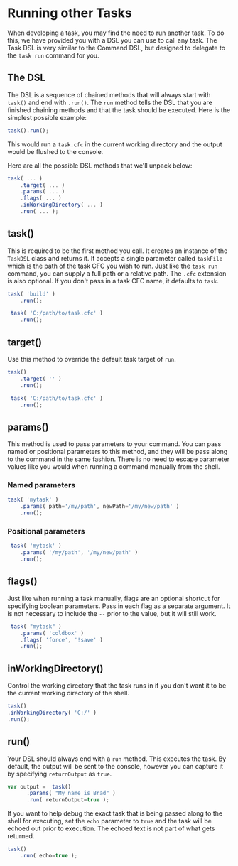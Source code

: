 # Running other Tasks

When developing a task, you may find the need to run another task. To do this, we have provided you with a DSL you can use to call any task.  The Task DSL is very similar to the Command DSL, but designed to delegate to the `task run` command for you.

## The DSL

The DSL is a sequence of chained methods that will always start with `task()` and end with `.run()`. The `run` method tells the DSL that you are finished chaining methods and that the task should be executed. Here is the simplest possible example:

```javascript
task().run();
```

This would run a `task.cfc` in the current working directory and the output would be flushed to the console.

Here are all the possible DSL methods that we'll unpack below:

```javascript
task( ... )
    .target( ... )
    .params( ... )
    .flags( ... )
    .inWorkingDirectory( ... )
    .run( ... );
```

## task\(\)

This is required to be the first method you call. It creates an instance of the `TaskDSL` class and returns it. It accepts a single parameter called `taskFile` which is the path of the task CFC you wish to run. Just like the `task run` command, you can supply a full path or a relative path.  The `.cfc` extension is also optional.  If you don't pass in a task CFC name, it defaults to `task`.

```javascript
task( 'build' )
    .run();

 task( 'C:/path/to/task.cfc' )
    .run();
```

## target\(\)

Use this method to override the default task target of `run`.  

```javascript
task()
    .target( '' )
    .run();

 task( 'C:/path/to/task.cfc' )
    .run();
```

## params\(\)

This method is used to pass parameters to your command. You can pass named or positional parameters to this method, and they will be pass along to the command in the same fashion. There is no need to escape parameter values like you would when running a command manually from the shell.

### Named parameters

```javascript
task( 'mytask' )
    .params( path='/my/path', newPath='/my/new/path' )
    .run();
```

### Positional parameters

```javascript
 task( 'mytask' )
    .params( '/my/path', '/my/new/path' )
    .run();
```

## flags\(\)

Just like when running a  task manually, flags are an optional shortcut for specifying boolean parameters. Pass in each flag as a separate argument. It is not necessary to include the `--` prior to the value, but it will still work.

```javascript
 task( "mytask" )
    .params( 'coldbox' )
    .flags( 'force', '!save' )
    .run();
```

## inWorkingDirectory\(\)

Control the working directory that the task runs in if you don't want it to be the current working directory of the shell.

```javascript
task()
.inWorkingDirectory( 'C:/' )
.run();
```

## run\(\)

Your DSL should always end with a `run` method. This executes the  task. By default, the output will be sent to the console, however you can capture it by specifying `returnOutput` as `true`.

```javascript
var output =  task()
      .params( "My name is Brad" )
      .run( returnOutput=true );
```

If you want to help debug the exact  task that is being passed along to the shell for executing, set the `echo` parameter to `true` and the  task will be echoed out prior to execution. The echoed text is not part of what gets returned.

```javascript
task()
    .run( echo=true );
```



